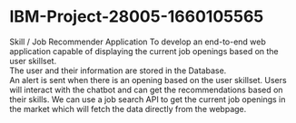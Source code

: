 # IBM-Project-28005-1660105565
Skill / Job Recommender Application
To develop an end-to-end web application capable of displaying the current job openings based on the user skillset.  
The user and their information are stored in the Database.  
An alert is sent when there is an opening based on the user skillset. 
Users will interact with the chatbot and can get the recommendations based on their skills. 
We can use a job search API to get the current job openings in the market which will fetch the data 
directly from the webpage.


